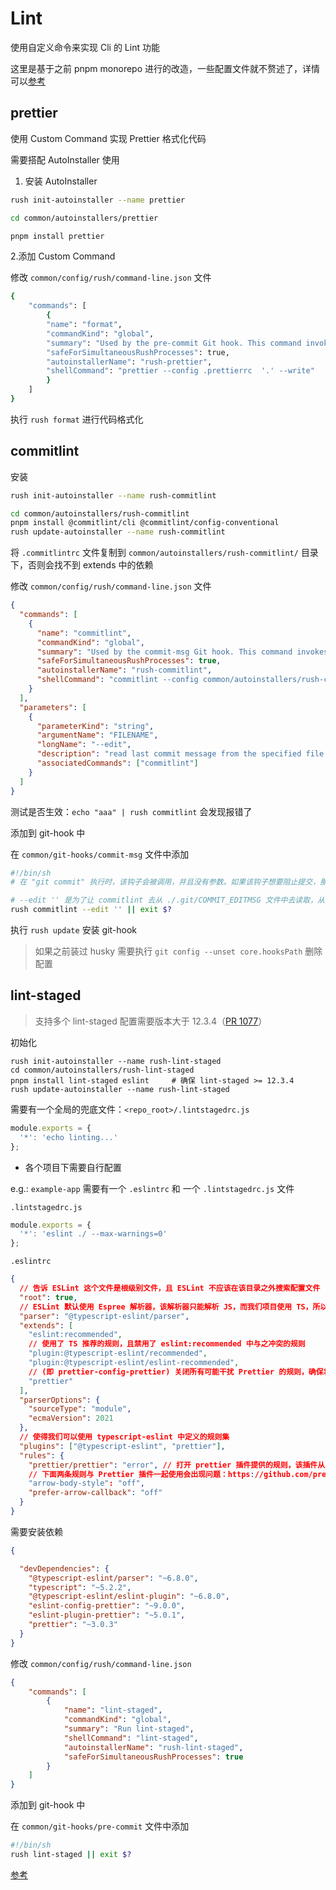 # Lint

使用自定义命令来实现 Cli 的 Lint 功能

这里是基于之前 pnpm monorepo 进行的改造，一些配置文件就不赘述了，详情可以[参考](/docs/pnpm/Lint.md)

## prettier

使用 Custom Command 实现 Prettier 格式化代码

需要搭配 AutoInstaller 使用

1. 安装 AutoInstaller

```bash
rush init-autoinstaller --name prettier

cd common/autoinstallers/prettier

pnpm install prettier
```

2.添加 Custom Command

修改 `common/config/rush/command-line.json` 文件

```bash
{
    "commands": [
        {
        "name": "format",
        "commandKind": "global",
        "summary": "Used by the pre-commit Git hook. This command invokes Prettier to reformat staged changes.",
        "safeForSimultaneousRushProcesses": true,
        "autoinstallerName": "rush-prettier",
        "shellCommand": "prettier --config .prettierrc  '.' --write"
        }
    ]
}
```

执行 `rush format` 进行代码格式化

## commitlint

安装

```bash
rush init-autoinstaller --name rush-commitlint

cd common/autoinstallers/rush-commitlint
pnpm install @commitlint/cli @commitlint/config-conventional
rush update-autoinstaller --name rush-commitlint
```

将 `.commitlintrc` 文件复制到 `common/autoinstallers/rush-commitlint/` 目录下，否则会找不到 extends 中的依赖

修改 `common/config/rush/command-line.json` 文件

```json
{
  "commands": [
    {
      "name": "commitlint",
      "commandKind": "global",
      "summary": "Used by the commit-msg Git hook. This command invokes commitlint to lint commit message.",
      "safeForSimultaneousRushProcesses": true,
      "autoinstallerName": "rush-commitlint",
      "shellCommand": "commitlint --config common/autoinstallers/rush-commitlint/.commitlintrc"
    }
  ],
  "parameters": [
    {
      "parameterKind": "string",
      "argumentName": "FILENAME",
      "longName": "--edit",
      "description": "read last commit message from the specified file or fallbacks to ./.git/COMMIT_EDITMSG",
      "associatedCommands": ["commitlint"]
    }
  ]
}

```

测试是否生效：`echo "aaa" | rush commitlint` 会发现报错了

添加到 git-hook 中

在 `common/git-hooks/commit-msg` 文件中添加

```sh
#!/bin/sh
# 在 "git commit" 执行时，该钩子会被调用，并且没有参数。如果该钩子想要阻止提交，那么它应该以返回非零状态推出。

# --edit '' 是为了让 commitlint 去从 ./.git/COMMIT_EDITMSG 文件中去读取，从而正确地检查当前的 commit message
rush commitlint --edit '' || exit $?
```

执行 `rush update` 安装 git-hook
> 如果之前装过 husky 需要执行 `git config --unset core.hooksPath` 删除配置

## lint-staged

> 支持多个 lint-staged 配置需要版本大于 12.3.4（[PR 1077](https://github.com/lint-staged/lint-staged/pull/1077)）

初始化

```base
rush init-autoinstaller --name rush-lint-staged
cd common/autoinstallers/rush-lint-staged
pnpm install lint-staged eslint     # 确保 lint-staged >= 12.3.4
rush update-autoinstaller --name rush-lint-staged
```

需要有一个全局的兜底文件：`<repo_root>/.lintstagedrc.js`

```js
module.exports = {
  '*': 'echo linting...'
};

```

- 各个项目下需要自行配置

e.g.: `example-app`
需要有一个 `.eslintrc` 和 一个 `.lintstagedrc.js` 文件

`.lintstagedrc.js`

```js
module.exports = {
  '*': 'eslint ./ --max-warnings=0'
};
```

`.eslintrc`

```json
{
  // 告诉 ESLint 这个文件是根级别文件，且 ESLint 不应该在该目录之外搜索配置文件
  "root": true,
  // ESLint 默认使用 Espree 解析器，该解析器只能解析 JS，而我们项目使用 TS，所以要用 TS 的解析器
  "parser": "@typescript-eslint/parser",
  "extends": [
    "eslint:recommended",
    // 使用了 TS 推荐的规则，且禁用了 eslint:recommended 中与之冲突的规则
    "plugin:@typescript-eslint/recommended",
    "plugin:@typescript-eslint/eslint-recommended",
    // (即 prettier-config-prettier) 关闭所有可能干扰 Prettier 的规则，确保将其放在最后，这样才有机会覆盖其他配置
    "prettier"
  ],
  "parserOptions": {
    "sourceType": "module",
    "ecmaVersion": 2021
  },
  // 使得我们可以使用 typescript-eslint 中定义的规则集
  "plugins": ["@typescript-eslint", "prettier"],
  "rules": {
    "prettier/prettier": "error", // 打开 prettier 插件提供的规则，该插件从 ESLint 内运行 Prettier
    // 下面两条规则与 Prettier 插件一起使用会出现问题：https://github.com/prettier/eslint-plugin-prettier/blob/master/README.md#arrow-body-style-and-prefer-arrow-callback-issue
    "arrow-body-style": "off",
    "prefer-arrow-callback": "off"
  }
}

```

需要安装依赖

```json
{

  "devDependencies": {
    "@typescript-eslint/parser": "~6.8.0",
    "typescript": "~5.2.2",
    "@typescript-eslint/eslint-plugin": "~6.8.0",
    "eslint-config-prettier": "~9.0.0",
    "eslint-plugin-prettier": "~5.0.1",
    "prettier": "~3.0.3"
  }
}
```

修改 `common/config/rush/command-line.json`

```json
{
    "commands": [
        {
            "name": "lint-staged",
            "commandKind": "global",
            "summary": "Run lint-staged",
            "shellCommand": "lint-staged",
            "autoinstallerName": "rush-lint-staged",
            "safeForSimultaneousRushProcesses": true
        }
    ]
}
```

添加到 git-hook 中

在 `common/git-hooks/pre-commit` 文件中添加

```sh
#!/bin/sh
rush lint-staged || exit $?
```

[参考](https://zhuanlan.zhihu.com/p/589856180)
